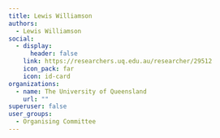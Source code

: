```yaml
---
title: Lewis Williamson
authors:
  - Lewis Williamson
social:
  - display:
      header: false
    link: https://researchers.uq.edu.au/researcher/29512
    icon_pack: far
    icon: id-card
organizations:
  - name: The University of Queensland
    url: ""
superuser: false
user_groups:
  - Organising Committee
---
```

